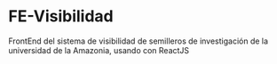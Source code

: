 # FE-Visibilidad
FrontEnd del sistema de visibilidad de semilleros de investigación de la universidad de la Amazonia, usando con ReactJS
